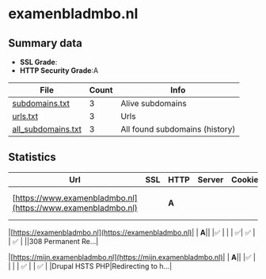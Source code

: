 

# examenbladmbo.nl
## Summary data


 - **SSL Grade**:
 - **HTTP Security Grade**:A


| File       | Count | Info |
|------------|-------|------|
|[subdomains.txt](/data/examenbladmbo.nl/subdomains.txt)|3|Alive subdomains|
|[urls.txt](/data/examenbladmbo.nl/urls.txt)|3|Urls|
|[all_subdomains.txt](/data/examenbladmbo.nl/all_subdomains.txt)|3|All found subdomains (history)|


## Statistics


| Url | SSL | HTTP | Server | Cookie | HSTS | CORS | CTO | CSP | XFO | XXP | RP |FP| Tech |Title |
|--------|-------|-------|------|------|------|------|------|------|------|------|------|------|------|------|
|[https://www.examenbladmbo.nl](https://www.examenbladmbo.nl)| | **A**|| |:white_check_mark: | | | :white_check_mark:| :white_check_mark: | | :white_check_mark: | |Drupal:10 HSTS PHP|Examenbladmbo.nl|


|[https://examenbladmbo.nl](https://examenbladmbo.nl)| | **A**|| |:white_check_mark: | | | :white_check_mark:| :white_check_mark: | | :white_check_mark: | ||308 Permanent Re...|


|[https://mijn.examenbladmbo.nl](https://mijn.examenbladmbo.nl)| | **A**|| |:white_check_mark: | | | | :white_check_mark: | | :white_check_mark: | |Drupal HSTS PHP|Redirecting to h...|

